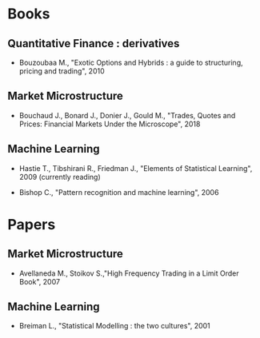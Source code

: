 # Books 

## Quantitative Finance : derivatives 

- Bouzoubaa M., "Exotic Options and Hybrids : a guide to structuring, pricing and trading", 2010

## Market Microstructure

- Bouchaud J., Bonard J., Donier J., Gould M., "Trades, Quotes and Prices: Financial Markets Under the Microscope", 2018

## Machine Learning 

- Hastie T., Tibshirani R., Friedman J., "Elements of Statistical Learning", 2009 (currently reading)  

- Bishop C., "Pattern recognition and machine learning", 2006

# Papers 

## Market Microstructure 

- Avellaneda M., Stoikov S.,"High Frequency Trading in a Limit Order Book", 2007

## Machine Learning 

- Breiman L., "Statistical Modelling : the two cultures", 2001
